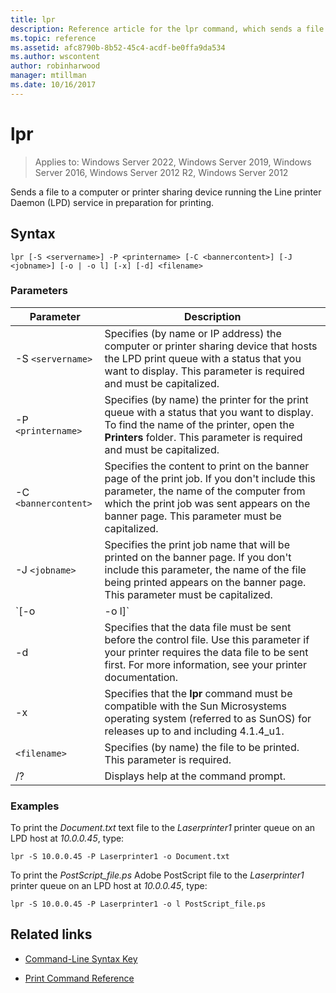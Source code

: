 ```yaml
---
title: lpr
description: Reference article for the lpr command, which sends a file to a computer or printer sharing device running the Line printer Daemon (LPD) service in preparation for printing.
ms.topic: reference
ms.assetid: afc8790b-8b52-45c4-acdf-be0ffa9da534
ms.author: wscontent
author: robinharwood
manager: mtillman
ms.date: 10/16/2017
---
```


# lpr

>Applies to: Windows Server 2022, Windows Server 2019, Windows Server 2016, Windows Server 2012 R2, Windows Server 2012

Sends a file to a computer or printer sharing device running the Line printer Daemon (LPD) service in preparation for printing.

## Syntax

```
lpr [-S <servername>] -P <printername> [-C <bannercontent>] [-J <jobname>] [-o | -o l] [-x] [-d] <filename>
```

### Parameters

| Parameter | Description |
| --------- | ----------- |
| -S `<servername>` | Specifies (by name or IP address) the computer or printer sharing device that hosts the LPD print queue with a status that you want to display.  This parameter is required and must be capitalized. |
| -P `<printername> `| Specifies (by name) the printer for the print queue with a status that you want to display. To find the name of the printer, open the **Printers** folder. This parameter is required and must be capitalized. |
| -C `<bannercontent>` | Specifies the content to print on the banner page of the print job. If you don't include this parameter, the name of the computer from which the print job was sent appears on the banner page. This parameter must be capitalized. |
| -J `<jobname>` | Specifies the print job name that will be printed on the banner page. If you don't include this parameter, the name of the file being printed appears on the banner page. This parameter must be capitalized. |
| `[-o | -o l]` | Specifies the type of file that you want to print. The parameter **-o** specifies that you want to print a text file. The parameter **-o l** specifies that you want to print a binary file (for example, a PostScript file). |
| -d | Specifies that the data file must be sent before the control file. Use this parameter if your printer requires the data file to be sent first. For more information, see your printer documentation. |
| -x | Specifies that the **lpr** command must be compatible with the Sun Microsystems operating system (referred to as SunOS) for releases up to and including 4.1.4_u1. |
| `<filename>` | Specifies (by name) the file to be printed. This parameter is required. |
| /? | Displays help at the command prompt. |

### Examples

To print the *Document.txt* text file to the *Laserprinter1* printer queue on an LPD host at *10.0.0.45*, type:

```
lpr -S 10.0.0.45 -P Laserprinter1 -o Document.txt
```

To print the *PostScript_file.ps* Adobe PostScript file to the *Laserprinter1* printer queue on an LPD host at *10.0.0.45*, type:

```
lpr -S 10.0.0.45 -P Laserprinter1 -o l PostScript_file.ps
```

## Related links

- [Command-Line Syntax Key](command-line-syntax-key.md)

- [Print Command Reference](print-command-reference.md)
